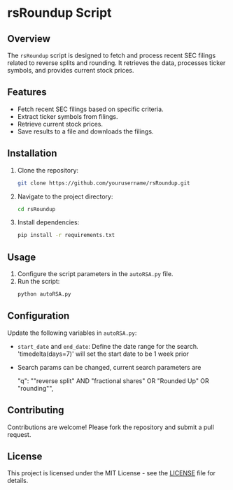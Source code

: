 # rsRoundup Script

## Overview

The `rsRoundup` script is designed to fetch and process recent SEC filings related to reverse splits and rounding. It retrieves the data, processes ticker symbols, and provides current stock prices.

## Features

- Fetch recent SEC filings based on specific criteria.
- Extract ticker symbols from filings.
- Retrieve current stock prices.
- Save results to a file and downloads the filings.

## Installation

1. Clone the repository:
    ```bash
    git clone https://github.com/yourusername/rsRoundup.git
    ```

2. Navigate to the project directory:
    ```bash
    cd rsRoundup
    ```

3. Install dependencies:
    ```bash
    pip install -r requirements.txt
    ```

## Usage

1. Configure the script parameters in the `autoRSA.py` file.
2. Run the script:
    ```bash
    python autoRSA.py
    ```

## Configuration

Update the following variables in `autoRSA.py`:

- `start_date` and `end_date`: Define the date range for the search. 
    'timedelta(days=7)' will set the start date to be 1 week prior
    
- Search params can be changed, current search parameters are 
    
    "q": "\"reverse split\" AND \"fractional shares\" OR \"Rounded Up\" OR \"rounding\"",

## Contributing

Contributions are welcome! Please fork the repository and submit a pull request.

## License

This project is licensed under the MIT License - see the [LICENSE](LICENSE) file for details.
